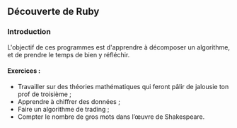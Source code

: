 ## Découverte de Ruby
### Introduction
L'objectif de ces programmes est d'apprendre à décomposer un algorithme, et de prendre le temps de bien y réfléchir.

#### Exercices :

- Travailler sur des théories mathématiques qui feront pâlir de jalousie ton prof de troisième ;
- Apprendre à chiffrer des données ;
- Faire un algorithme de trading ;
- Compter le nombre de gros mots dans l’œuvre de Shakespeare.

